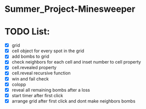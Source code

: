# Summer_Project-Minesweeper

# TODO List:
- [x] grid
- [x] cell object for every spot in the grid
- [x] add bombs to grid
- [x] check neighbors for each cell and inset number to cell property
- [x] cell.revealed property
- [x] cell.reveal recursive function
- [x] win and fail check
- [x] colopp
- [x] reveal all remaining bombs after a loss
- [x] start timer after first click
- [x] arrange grid after first click and dont make neighbors bombs

